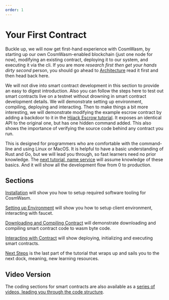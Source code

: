 ```yaml
---
order: 1
---
```


# Your First Contract

Buckle up, we will now get first-hand experience with CosmWasm,
by starting up our own CosmWasm-enabled blockchain (just one node for now), modifying
an existing contract, deploying it to our system, and executing it via the cli. If you are more *research first then get your hands dirty second* person, you should go ahead to [Architecture](../architecture/multichain.md) read it first and then head back here.

We will not dive into smart contract development in this section to provide an easy to digest introduction. Also you can follow the steps here to test out smart contracts live on a testnet without drowning in smart contract development details. We will demonstrate setting up environment, compiling, deploying and interacting. Then to make things a bit more interesting, we will demonstrate modifying the example
escrow contract by adding a backdoor to it in the [Hijack Escrow tutorial](../learn/hijack-escrow/intro.md). It exposes an identical API to the original one, but has one hidden command added. This also shows the importance of
verifying the source code behind any contract you run.

This is designed for programmers who are comfortable with the command-line and using
Linux or MacOS. It is helpful to have a basic understanding
of Rust and Go, but we will lead you through, so fast learners need no prior knowledge.
The [next tutorial, name service](../learn/name-service/intro) will assume knowledge of these basics.
And it will show all the development flow from 0 to production.

## Sections

[Installation](./installation) will show you how to setup required software tooling for CosmWasm.

[Setting up Environment](./setting-env) will show you how to setup client environment, interacting with faucet.

[Downloading and Compiling Contract](./compile-contract) will demonstrate downloading and compiling smart contract code to wasm byte code.

[Interacting with Contract](./interact-with-contract) will show deploying, initializing and executing smart contracts.

[Next Steps](./next-steps.md) is the last part of the tutorial that wraps up and sails you to the next dock, meaning, new learning resources.

## Video Version

The coding sections for smart contracts are also available as a [series of videos, leading you through the code structure](https://vimeo.com/showcase/6671477).
